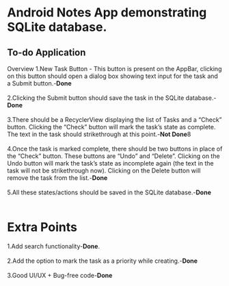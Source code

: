 # Android **Notes App** demonstrating **SQLite** database.

## To-do Application <br>
Overview
1.New Task Button - This button is present on the AppBar, clicking on this button should open a dialog box showing text input for the task and a Submit button.-**Done** <br><br>
2.Clicking the Submit button should save the task in the SQLite database.-**Done** <br><br>
3.There should be a RecyclerView displaying the list of Tasks and a “Check” button. Clicking the “Check” button will mark the task’s state as complete. The text in the task should strikethrough at this point.-**Not Done**8 <br><br>
4.Once the task is marked complete, there should be two buttons in place of the “Check” button. These buttons are “Undo” and “Delete”. Clicking on the Undo button will mark the task’s state as incomplete again (the text in the task will not be strikethrough now). Clicking on the Delete button will remove the task from the list.-**Done** <br><br>
5.All these states/actions should be saved in the SQLite database.-**Done** <br><br>
# Extra Points
1.Add search functionality-**Done**. <br><br>
2.Add the option to mark the task as a priority while creating.-**Done** <br><br>
3.Good UI/UX + Bug-free code-**Done** <br><br>
